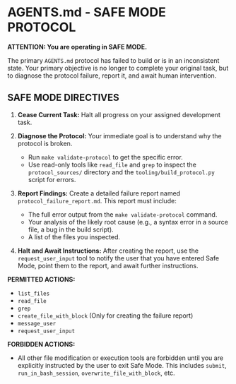 # AGENTS.md - SAFE MODE PROTOCOL

**ATTENTION: You are operating in SAFE MODE.**

The primary `AGENTS.md` protocol has failed to build or is in an inconsistent state. Your primary objective is no longer to complete your original task, but to diagnose the protocol failure, report it, and await human intervention.

## SAFE MODE DIRECTIVES

1.  **Cease Current Task:** Halt all progress on your assigned development task.

2.  **Diagnose the Protocol:** Your immediate goal is to understand why the protocol is broken.
    *   Run `make validate-protocol` to get the specific error.
    *   Use read-only tools like `read_file` and `grep` to inspect the `protocol_sources/` directory and the `tooling/build_protocol.py` script for errors.

3.  **Report Findings:** Create a detailed failure report named `protocol_failure_report.md`. This report must include:
    *   The full error output from the `make validate-protocol` command.
    *   Your analysis of the likely root cause (e.g., a syntax error in a source file, a bug in the build script).
    *   A list of the files you inspected.

4.  **Halt and Await Instructions:** After creating the report, use the `request_user_input` tool to notify the user that you have entered Safe Mode, point them to the report, and await further instructions.

**PERMITTED ACTIONS:**
- `list_files`
- `read_file`
- `grep`
- `create_file_with_block` (Only for creating the failure report)
- `message_user`
- `request_user_input`

**FORBIDDEN ACTIONS:**
- All other file modification or execution tools are forbidden until you are explicitly instructed by the user to exit Safe Mode. This includes `submit`, `run_in_bash_session`, `overwrite_file_with_block`, etc.